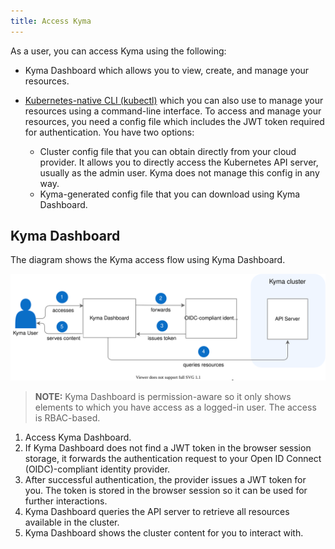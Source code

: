 ```yaml
---
title: Access Kyma
---
```


As a user, you can access Kyma using the following:

- Kyma Dashboard which allows you to view, create, and manage your resources.
- [Kubernetes-native CLI (kubectl)](https://kubernetes.io/docs/reference/kubectl/overview/) which you can also use to manage your resources using a command-line interface. To access and manage your resources, you need a config file which includes the JWT token required for authentication. You have two options:

    * Cluster config file that you can obtain directly from your cloud provider. It allows you to directly access the Kubernetes API server, usually as the admin user. Kyma does not manage this config in any way.
    * Kyma-generated config file that you can download using Kyma Dashboard.

## Kyma Dashboard

The diagram shows the Kyma access flow using Kyma Dashboard.

![Kyma Dashboard](assets/all-kyma-dashboard.svg)

>**NOTE:** Kyma Dashboard is permission-aware so it only shows elements to which you have access as a logged-in user. The access is RBAC-based.

1. Access Kyma Dashboard.
2. If Kyma Dashboard does not find a JWT token in the browser session storage, it forwards the authentication request to your Open ID Connect (OIDC)-compliant identity provider.
3. After successful authentication, the provider issues a JWT token for you. The token is stored in the browser session so it can be used for further interactions.
4. Kyma Dashboard queries the API server to retrieve all resources available in the cluster.
5. Kyma Dashboard shows the cluster content for you to interact with.
